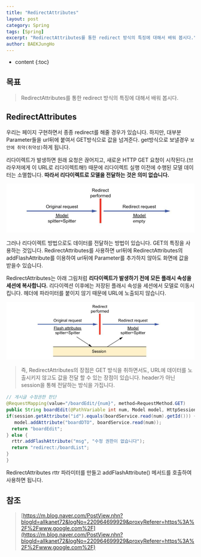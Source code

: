 ```yaml
---
title: "RedirectAttributes"
layout: post
category: Spring
tags: [Spring]
excerpt: "RedirectAttributes를 통한 redirect 방식의 특징에 대해서 배워 봅시다."
author: BAEKJungHo
---
```


* content
{:toc}

## 목표

  > RedirectAttributes를 통한 redirect 방식의 특징에 대해서 배워 봅시다.

## RedirectAttributes

  우리는 페이지 구현하면서 종종 redirect를 해줄 경우가 있습니다.  하지만, 대부분 Parameter들을 url뒤에 붙여서 GET방식으로 값을 넘겨준다.
  get방식으로 보낼경우 `보안에 취약(취약성)`하게 됩니다.

  리다이렉트가 발생하면 원래 요청은 끊어지고, 새로운 HTTP GET 요청이 시작된다.(브라우저에게 이 URL로 리다이렉트해!)  때문에 리다이렉트 실행 이전에 수행된 모델 데이터는 소멸합니다. __따라서 리다이렉트로 모델을 전달하는 것은 의미 없습니다.__

  ![re](/images/posts/201906/re.jpg)

  그러나 리다이렉트 방법으로도 데이터를 전달하는 방법이 있습니다. GET의 특징을 사용하는 것입니다. RedirectAttributes를 사용하면 url뒤에 RedirectAttributes의 addFlashAttribute를 이용하여 url뒤에 Parameter를 추가하지 않아도 화면에 값을 받을수 있습니다.

  RedirectAttributes는 아래 그림처럼 __리다이렉트가 발생하기 전에 모든 플래시 속성을 세션에 복사합니다.__ 리다이렉션 이후에는 저장된 플래시 속성을 세션에서 모델로 이동시킵니다. 헤더에 파라미터를 붙이지 않기 때문에 URL에 노출되지 않습니다.

  ![re3](/images/posts/201906/re3.jpg)

  > 즉, RedirectAttributes의 장점은 GET 방식을 취하면서도, URL에 데이터를 노출시키지 않고도 값을 전달 할 수 있는 장점이 있습니다.
  header가 아닌 session을 통해 전달하는 방식을 가집니다.

  ```java
  // 게시글 수정권한 판단
@RequestMapping(value="/boardEdit/{num}", method=RequestMethod.GET)
public String boardEdit(@PathVariable int num, Model model, HttpSession session, RedirectAttributes rttr) {
  if(session.getAttribute("id").equals(boardService.read(num).getId())) {
     model.addAttribute("boardDTO", boardService.read(num));
    return "boardEdit";
  } else {
    rttr.addFlashAttribute("msg", "수정 권한이 없습니다");
    return "redirect:/boardList";
  }
}
  ```

  RedirectAttributes rttr 파라미터를 만들고 addFlashAttribute() 메서드를 호출하여 사용하면 됩니다.

## 참조

  > [https://m.blog.naver.com/PostView.nhn?blogId=allkanet72&logNo=220964699929&proxyReferer=https%3A%2F%2Fwww.google.com%2F](https://m.blog.naver.com/PostView.nhn?blogId=allkanet72&logNo=220964699929&proxyReferer=https%3A%2F%2Fwww.google.com%2F)
